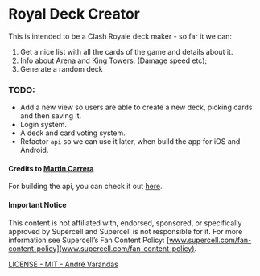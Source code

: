 # Royal Deck Creator

This is intended to be a Clash Royale deck maker - so far it we can:

1. Get a nice list with all the cards of the game and details about it.
2. Info about Arena and King Towers. (Damage speed etc);
3. Generate a random deck

### TODO:
- Add a new view so users are able to create a new deck, picking cards and then saving it.
- Login system.
- A deck and card voting system.
- Refactor `api` so we can use it later, when build the app for iOS and Android.


#### Credits to [Martin Carrera](https://github.com/martincarrera)
For building the api, you can check it out [here](https://github.com/martincarrera/clash-royale-api).

#### Important Notice
This content is not affiliated with, endorsed, sponsored, or specifically approved by Supercell and Supercell is not responsible for it. For more information see Supercell’s Fan Content Policy: [www.supercell.com/fan-content-policy](www.supercell.com/fan-content-policy).

[LICENSE - MIT - André Varandas](LICENSE)